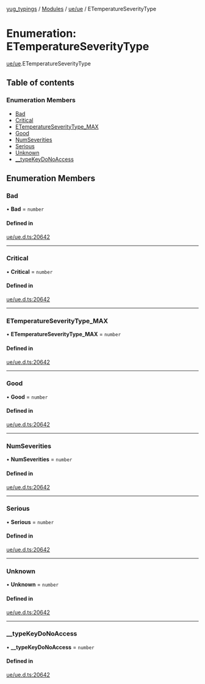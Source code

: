 [yug_typings](../README.md) / [Modules](../modules.md) / [ue/ue](../modules/ue_ue.md) / ETemperatureSeverityType

# Enumeration: ETemperatureSeverityType

[ue/ue](../modules/ue_ue.md).ETemperatureSeverityType

## Table of contents

### Enumeration Members

- [Bad](ue_ue.ETemperatureSeverityType.md#bad)
- [Critical](ue_ue.ETemperatureSeverityType.md#critical)
- [ETemperatureSeverityType\_MAX](ue_ue.ETemperatureSeverityType.md#etemperatureseveritytype_max)
- [Good](ue_ue.ETemperatureSeverityType.md#good)
- [NumSeverities](ue_ue.ETemperatureSeverityType.md#numseverities)
- [Serious](ue_ue.ETemperatureSeverityType.md#serious)
- [Unknown](ue_ue.ETemperatureSeverityType.md#unknown)
- [\_\_typeKeyDoNoAccess](ue_ue.ETemperatureSeverityType.md#__typekeydonoaccess)

## Enumeration Members

### Bad

• **Bad** = `number`

#### Defined in

[ue/ue.d.ts:20642](https://github.com/YugMetaverse/yug_typings/blob/25cad34/ue/ue.d.ts#L20642)

___

### Critical

• **Critical** = `number`

#### Defined in

[ue/ue.d.ts:20642](https://github.com/YugMetaverse/yug_typings/blob/25cad34/ue/ue.d.ts#L20642)

___

### ETemperatureSeverityType\_MAX

• **ETemperatureSeverityType\_MAX** = `number`

#### Defined in

[ue/ue.d.ts:20642](https://github.com/YugMetaverse/yug_typings/blob/25cad34/ue/ue.d.ts#L20642)

___

### Good

• **Good** = `number`

#### Defined in

[ue/ue.d.ts:20642](https://github.com/YugMetaverse/yug_typings/blob/25cad34/ue/ue.d.ts#L20642)

___

### NumSeverities

• **NumSeverities** = `number`

#### Defined in

[ue/ue.d.ts:20642](https://github.com/YugMetaverse/yug_typings/blob/25cad34/ue/ue.d.ts#L20642)

___

### Serious

• **Serious** = `number`

#### Defined in

[ue/ue.d.ts:20642](https://github.com/YugMetaverse/yug_typings/blob/25cad34/ue/ue.d.ts#L20642)

___

### Unknown

• **Unknown** = `number`

#### Defined in

[ue/ue.d.ts:20642](https://github.com/YugMetaverse/yug_typings/blob/25cad34/ue/ue.d.ts#L20642)

___

### \_\_typeKeyDoNoAccess

• **\_\_typeKeyDoNoAccess** = `number`

#### Defined in

[ue/ue.d.ts:20642](https://github.com/YugMetaverse/yug_typings/blob/25cad34/ue/ue.d.ts#L20642)
